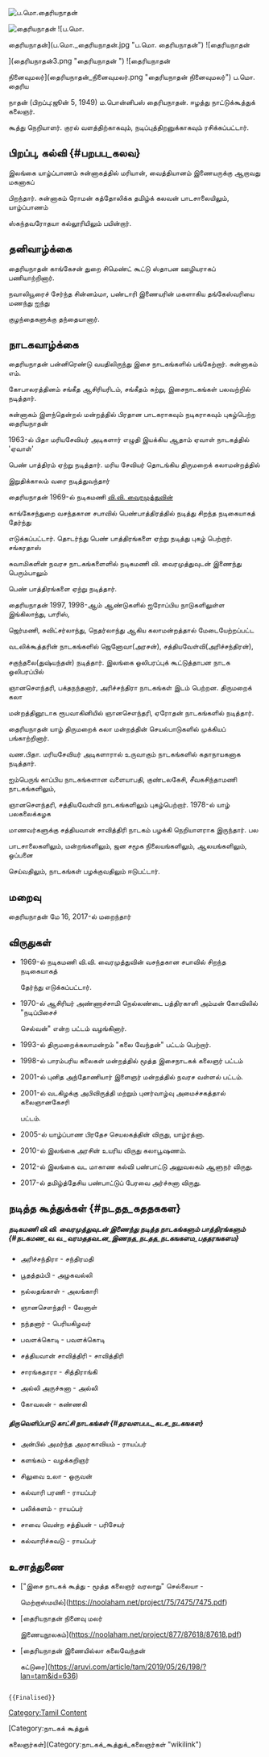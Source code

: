 ![ப.மொ.தைரியநாதன்](ப.மொ.தைரியநாதன்.png "ப.மொ.தைரியநாதன்")
![தைரியநாதன்](தைரியநாதன்1.png "தைரியநாதன்") ![ப.மொ.
தைரியநாதன்](ப.மொ._தைரியநாதன்.jpg "ப.மொ. தைரியநாதன்") ![தைரியநாதன்
](தைரியநாதன்3.png "தைரியநாதன் ") ![தைரியநாதன்
நினைவுமலர்](தைரியநாதன்_நினைவுமலர்.png "தைரியநாதன் நினைவுமலர்") ப.மொ. தைரிய
நாதன் (பிறப்பு:ஜூன் 5, 1949) ம.பொன்னிபஸ் தைரியநாதன். ஈழத்து நாட்டுக்கூத்துக் கலைஞர்.
கூத்து நெறியாளர். குரல் வளத்திற்காகவும், நடிப்புத்திறனுக்காகவும் ரசிக்கப்பட்டார்.

## பிறப்பு, கல்வி {#பறபப_கலவ}

இலங்கை யாழ்ப்பாணம் சுன்னாகத்தில் மரியான், வைத்தியானம் இணையருக்கு ஆறாவது மகனாகப்
பிறந்தார். சுன்னாகம் ரோமன் கத்தோலிக்க தமிழ்க் கலவன் பாடசாலையிலும், யாழ்ப்பாணம்
ஸ்கந்தவரோதயா கல்லூரியிலும் பயின்றார்.

## தனிவாழ்க்கை

தைரியநாதன் காங்கேசன் துறை சிமெண்ட் கூட்டு ஸ்தாபன ஊழியராகப் பணியாற்றினார்.
நவாலியூரைச் சேர்ந்த சின்னம்மா, பண்டாரி இணையரின் மகளாகிய தங்கேஸ்வரியை மணந்து ஐந்து
குழந்தைகளுக்கு தந்தையானார்.

## நாடகவாழ்க்கை

தைரியநாதன் பன்னிரெண்டு வயதிலிருந்து இசை நாடகங்களில் பங்கேற்றார். சுன்னாகம் எம்.
கோபாலரத்தினம் சங்கீத ஆசிரியரிடம், சங்கீதம் சுற்று, இசைநாடகங்கள் பலவற்றில் நடித்தார்.
சுன்னாகம் இளந்தென்றல் மன்றத்தில் பிரதான பாடகராகவும் நடிகராகவும் புகழ்பெற்ற தைரியநாதன்
1963-ல் பிதா மரியசேவியர் அடிகளார் எழுதி இயக்கிய ஆதாம் ஏவாள் நாடகத்தில் \'ஏவாள்\'
பெண் பாத்திரம் ஏற்று நடித்தார். மரிய சேவியர் தொடங்கிய திருமறைக் கலாமன்றத்தில்
இறுதிக்காலம் வரை நடித்துவந்தார்

தைரியநாதன் 1969-ல் நடிகமணி [வி.வி. வைரமுத்துவின்](வி.வி.வைரமுத்து "wikilink")
காங்கேசந்துறை வசந்தகான சபாவில் பெண்பாத்திரத்தில் நடித்து சிறந்த நடிகையாகத் தேர்ந்து
எடுக்கப்பட்டார். தொடர்ந்து பெண் பாத்திரங்களை ஏற்று நடித்து புகழ் பெற்றார். சங்கரதாஸ்
சுவாமிகளின் நவரச நாடகங்களைளில் நடிகமணி வி. வைரமுத்துவுடன் இணைந்து பெரும்பாலும்
பெண் பாத்திரங்களை ஏற்று நடித்தார்.

தைரியநாதன் 1997, 1998-ஆம் ஆண்டுகளில் ஐரோப்பிய நாடுகளிலுள்ள இங்கிலாந்து, பாரிஸ்,
ஜெர்மணி, சுவிட்சர்லாந்து, நெதர்லாந்து ஆகிய கலாமன்றத்தால் மேடையேற்றப்பட்ட
வடலிக்கூத்தரின் நாடகங்களில் ஜெனோவா(அரசன்), சத்தியவேள்வி(அரிச்சந்திரன்),
சகுந்தலை(துஷ்யந்தன்) நடித்தார். இலங்கை ஒலிபரப்புக் கூட்டுத்தாபன நாடக ஒலிபரப்பில்
ஞானசௌந்தரி, பக்தநந்தனார், அரிச்சந்திரா நாடகங்கள் இடம் பெற்றன. திருமறைக் கலா
மன்றத்தினூடாக ரூபவாகினியில் ஞானசௌந்தரி, ஏரோதன் நாடகங்களில் நடித்தார்.

தைரியநாதன் யாழ் திருமறைக் கலா மன்றத்தின் செயல்பாடுகளில் முக்கியப் பங்காற்றினார்.
வண.பிதா. மரியசேவியர் அடிகளாரால் உருவாகும் நாடகங்களில் கதாநாயகனாக நடித்தார்.
ஐம்பெருங் காப்பிய நாடகங்களான வளையாபதி, குண்டலகேசி, சீவகசிந்தாமணி நாடகங்களிலும்,
ஞானசெளந்தரி, சத்தியவேள்வி நாடகங்களிலும் புகழ்பெற்றார். 1978-ல் யாழ் பலகலைக்கழக
மாணவர்களுக்கு சத்தியவான் சாவித்திரி நாடகம் பழக்கி நெறியாளராக இருந்தார். பல
பாடசாலைகளிலும், மன்றங்களிலும், ஜன சமூக நிலையங்களிலும், ஆலயங்களிலும், ஒப்பனை
செய்வதிலும், நாடகங்கள் பழக்குவதிலும் ஈடுபட்டார்.

## மறைவு

தைரியநாதன் மே 16, 2017-ல் மறைந்தார்

## விருதுகள்

-   1969-ல் நடிகமணி வி.வி. வைரமுத்துவின் வசந்தகான சபாவில் சிறந்த நடிகையாகத்
    தேர்ந்து எடுக்கப்பட்டார்.
-   1970-ல் ஆசிரியர் அண்ணாச்சாமி நெல்லண்டை பத்திரகாளி அம்மன் கோவிலில் \"நடிப்பிசைச்
    செல்வன்\" என்ற பட்டம் வழங்கினார்.
-   1993-ல் திருமறைக்கலாமன்றம் \"கலை வேந்தன்\" பட்டம் பெற்றார்.
-   1998-ல் பாரம்பரிய கலைகள் மன்றத்தில் மூத்த இசைநாடகக் கலைஞர் பட்டம்
-   2001-ல் புனித அந்தோணியார் இளைஞர் மன்றத்தில் நவரச வள்ளல் பட்டம்.
-   2001-ல் வடகிழக்கு அபிவிருத்தி மற்றும் புனர்வாழ்வு அமைச்சகத்தால் கலைஞானகேசரி
    பட்டம்.
-   2005-ல் யாழ்ப்பாண பிரதேச செயலகத்தின் விருது, யாழ்ரத்னா.
-   2010-ல் இலங்கை அரசின் உயரிய விருது கலாபூஷணம்.
-   2012-ல் இலங்கை வட மாகாண கல்வி பண்பாட்டு அலுவலகம் ஆளுநர் விருது.
-   2017-ல் தமிழ்த்தேசிய பண்பாட்டுப் பேரவை அர்ச்சுனா விருது.

## நடித்த கூத்துக்கள் {#நடதத_கததககள}

##### நடிகமணி வி.வி. வைரமுத்துவுடன் இணைந்து நடித்த நாடகங்களும் பாத்திரங்களும் {#நடகமண_வ.வ._வரமததவடன_இணநத_நடதத_நடகஙகளம_பததரஙகளம}

-   அரிச்சந்திரா - சந்திரமதி
-   பூதத்தம்பி - அழகவல்லி
-   நல்லதங்காள் - அலங்காரி
-   ஞானசௌந்தரி - லேனாள்
-   நந்தனார் - பெரியகிழவர்
-   பவளக்கொடி - பவளக்கொடி
-   சத்தியவான் சாவித்திரி - சாவித்திரி
-   சாரங்கதாரா - சித்திராங்கி
-   அல்லி அருச்சுனா - அல்லி
-   கோவலன் - கண்ணகி

##### திருவெளிப்பாடு காட்சி நாடகங்கள் {#தரவளபபட_கடச_நடகஙகள}

-   அன்பில் அமர்ந்த அமரகாவியம் - ராயப்பர்
-   களங்கம் - வழக்கறிஞர்
-   சிலுவை உலா - ஒருவன்
-   கல்வாரி பரணி - ராயப்பர்
-   பலிக்களம் - ராயப்பர்
-   சாவை வென்ற சத்தியன் - பரிசேயர்
-   கல்வாரிச்சுவடு - ராயப்பர்

## உசாத்துணை

-   [\"இசை நாடகக் கூத்து - மூத்த கலைஞர் வரலாறு\" செல்லையா -
    மெற்றாஸ்மயில்](https://noolaham.net/project/75/7475/7475.pdf)
-   [தைரியநாதன் நினைவு மலர்
    இணையநூலகம்](https://noolaham.net/project/877/87618/87618.pdf)
-   [தைரியநாதன் இணையில்லா கலைவேந்தன்
    கட்டுரை](https://aruvi.com/article/tam/2019/05/26/198/?lan=tam&id=636)

```{=mediawiki}
{{Finalised}}
```
[Category:Tamil Content](Category:Tamil_Content "wikilink")
[Category:நாடகக் கூத்துக்
கலைஞர்கள்](Category:நாடகக்_கூத்துக்_கலைஞர்கள் "wikilink")
